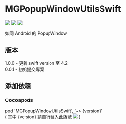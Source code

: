 # MGPopupWindowUtilsSwift
![](https://img.shields.io/cocoapods/v/MGPopupWindowUtilsSwift.svg?style=flat) 
![](https://img.shields.io/badge/platform-ios-lightgrey.svg) 
![](https://img.shields.io/badge/language-swift-orange.svg)  

如同 Android 的 PopupWindow  

## 版本
1.0.0 - 更新 swift version 至 4.2  
0.0.1 - 初始提交專案  

## 添加依賴  

### Cocoapods
pod 'MGPopupWindowUtilsSwift', '~> {version}'  
( 其中 {version} 請自行替入此版號 ![](https://img.shields.io/cocoapods/v/MGPopupWindowUtilsSwift.svg?style=flat) )  
